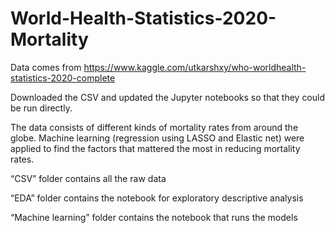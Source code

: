 # World-Health-Statistics-2020-Mortality

Data comes from https://www.kaggle.com/utkarshxy/who-worldhealth-statistics-2020-complete

Downloaded the CSV and updated the Jupyter notebooks so that they could be run directly.

The data consists of different kinds of mortality rates from around the globe. Machine learning (regression using LASSO and Elastic net) were applied to find the factors that mattered the most in reducing mortality rates.

“CSV” folder contains all the raw data

“EDA” folder contains the notebook for exploratory descriptive analysis

“Machine learning” folder contains the notebook that runs the models
